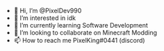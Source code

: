 - 👋 Hi, I’m @PixelDev990
- 👀 I’m interested in idk
- 🌱 I’m currently learning Software Development
- 💞️ I’m looking to collaborate on Minecraft Modding
- 📫 How to reach me PixelKing#0441 (discord)

<!---
PixelDev990/PixelDev990 is a ✨ special ✨ repository because its `README.md` (this file) appears on your GitHub profile.
You can click the Preview link to take a look at your changes.
--->
